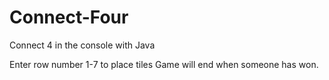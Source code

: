 # Connect-Four
Connect 4 in the console with Java

Enter row number 1-7 to place tiles
Game will end when someone has won.
